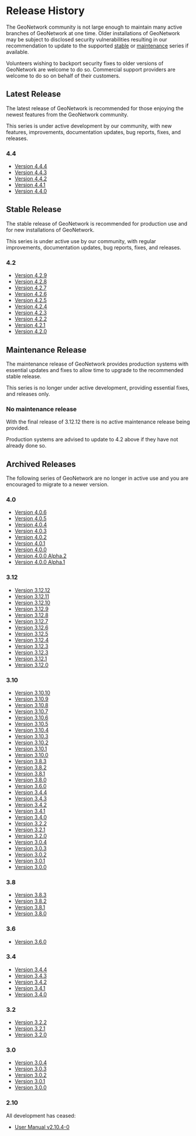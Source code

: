 # Release History

The GeoNetwork community is not large enough to maintain many active branches of GeoNetwork at one time. Older installations of GeoNetwork may be subject to disclosed security vulnerabilities resulting in our recommendation to update to the supported [stable](http://docs.geonetwork-opensource.org/stable/) or [maintenance](https://docs.geonetwork-opensource.org/maintenance/) series if available.

Volunteers wishing to backport security fixes to older versions of GeoNetwork are welcome to do so. Commercial support providers are welcome to do so on behalf of their customers.

## Latest Release

The latest release of GeoNetwork is recommended for those enjoying the newest features from the GeoNetwork community. 

This series is under active development by our community, with new features, improvements, documentation updates, bug reports, fixes, and releases.

### 4.4

-   [Version 4.4.4](../version-4.4.4.md)
-   [Version 4.4.3](../version-4.4.3.md)
-   [Version 4.4.2](../version-4.4.2.md)
-   [Version 4.4.1](../version-4.4.1.md)
-   [Version 4.4.0](../version-4.4.0.md)

## Stable Release

The stable release of GeoNetwork is recommended for production use and for new installations of GeoNetwork.

This series is under active use by our community, with regular improvements, documentation updates, bug reports, fixes, and releases.

### 4.2

- [Version 4.2.9](../version-4.2.9.md)
- [Version 4.2.8](../version-4.2.8.md)
- [Version 4.2.7](../version-4.2.7.md)
- [Version 4.2.6](../version-4.2.6.md)
- [Version 4.2.5](../version-4.2.5.md)
- [Version 4.2.4](../version-4.2.4.md)
- [Version 4.2.3](../version-4.2.3.md)
- [Version 4.2.2](../version-4.2.2.md)
- [Version 4.2.1](../version-4.2.1.md)
- [Version 4.2.0](../version-4.2.0.md)

## Maintenance Release

The maintenance release of GeoNetwork provides production systems with essential updates and fixes to allow time to upgrade to the recommended stable release. 

This series is no longer under active development, providing essential fixes, and releases only.

### No maintenance release

With the final release of 3.12.12 there is no active maintenance release being provided.

Production systems are advised to update to 4.2 above if they have not already done so.

## Archived Releases

The following series of GeoNetwork are no longer in active use and you are encouraged to migrate to a newer version.

### 4.0

-   [Version 4.0.6](../version-4.0.6.md)
-   [Version 4.0.5](../version-4.0.5.md)
-   [Version 4.0.4](../version-4.0.4.md)
-   [Version 4.0.3](../version-4.0.3.md)
-   [Version 4.0.2](../version-4.0.2.md)
-   [Version 4.0.1](../version-4.0.1.md)
-   [Version 4.0.0](../version-4.0.0.md)
-   [Version 4.0.0 Alpha.2](../version-4.0.0-alpha.2.md)
-   [Version 4.0.0 Alpha.1](../version-4.0.0-alpha.1.md)

### 3.12

-   [Version 3.12.12](../version-3.12.12.md)
-   [Version 3.12.11](../version-3.12.11.md)
-   [Version 3.12.10](../version-3.12.10.md)
-   [Version 3.12.9](../version-3.12.9.md)
-   [Version 3.12.8](../version-3.12.8.md)
-   [Version 3.12.7](../version-3.12.7.md)
-   [Version 3.12.6](../version-3.12.6.md)
-   [Version 3.12.5](../version-3.12.5.md)
-   [Version 3.12.4](../version-3.12.4.md)
-   [Version 3.12.3](../version-3.12.3.md)
-   [Version 3.12.3](../version-3.12.2.md)
-   [Version 3.12.1](../version-3.12.1.md)
-   [Version 3.12.0](../version-3.12.0.md)

### 3.10

-   [Version 3.10.10](../version-3.10.10.md)
-   [Version 3.10.9](../version-3.10.9.md)
-   [Version 3.10.8](../version-3.10.8.md)
-   [Version 3.10.7](../version-3.10.7.md)
-   [Version 3.10.6](../version-3.10.6.md)
-   [Version 3.10.5](../version-3.10.5.md)
-   [Version 3.10.4](../version-3.10.4.md)
-   [Version 3.10.3](../version-3.10.3.md)
-   [Version 3.10.2](../version-3.10.2.md)
-   [Version 3.10.1](../version-3.10.1.md)
-   [Version 3.10.0](../version-3.10.0.md)
-   [Version 3.8.3](../version-3.8.3.md)
-   [Version 3.8.2](../version-3.8.2.md)
-   [Version 3.8.1](../version-3.8.1.md)
-   [Version 3.8.0](../version-3.8.0.md)
-   [Version 3.6.0](../version-3.6.0.md)
-   [Version 3.4.4](../version-3.4.4.md)
-   [Version 3.4.3](../version-3.4.3.md)
-   [Version 3.4.2](../version-3.4.2.md)
-   [Version 3.4.1](../version-3.4.1.md)
-   [Version 3.4.0](../version-3.4.0.md)
-   [Version 3.2.2](../version-3.2.2.md)
-   [Version 3.2.1](../version-3.2.1.md)
-   [Version 3.2.0](../version-3.2.0.md)
-   [Version 3.0.4](../version-3.0.4.md)
-   [Version 3.0.3](../version-3.0.3.md)
-   [Version 3.0.2](../version-3.0.2.md)
-   [Version 3.0.1](../version-3.0.1.md)
-   [Version 3.0.0](../version-3.0.0.md)

### 3.8

-   [Version 3.8.3](../version-3.8.3.md)
-   [Version 3.8.2](../version-3.8.2.md)
-   [Version 3.8.1](../version-3.8.1.md)
-   [Version 3.8.0](../version-3.8.0.md)

### 3.6

-   [Version 3.6.0](../version-3.6.0.md)

### 3.4

-   [Version 3.4.4](../version-3.4.4.md)
-   [Version 3.4.3](../version-3.4.3.md)
-   [Version 3.4.2](../version-3.4.2.md)
-   [Version 3.4.1](../version-3.4.1.md)
-   [Version 3.4.0](../version-3.4.0.md)

### 3.2

-   [Version 3.2.2](../version-3.2.2.md)
-   [Version 3.2.1](../version-3.2.1.md)
-   [Version 3.2.0](../version-3.2.0.md)

### 3.0

-   [Version 3.0.4](../version-3.0.4.md)
-   [Version 3.0.3](../version-3.0.3.md)
-   [Version 3.0.2](../version-3.0.2.md)
-   [Version 3.0.1](../version-3.0.1.md)
-   [Version 3.0.0](../version-3.0.0.md)

### 2.10

All development has ceased:

* [User Manual v2.10.4-0](https://geonetwork-opensource.org/manuals/2.10.4/eng/users/index.html)
